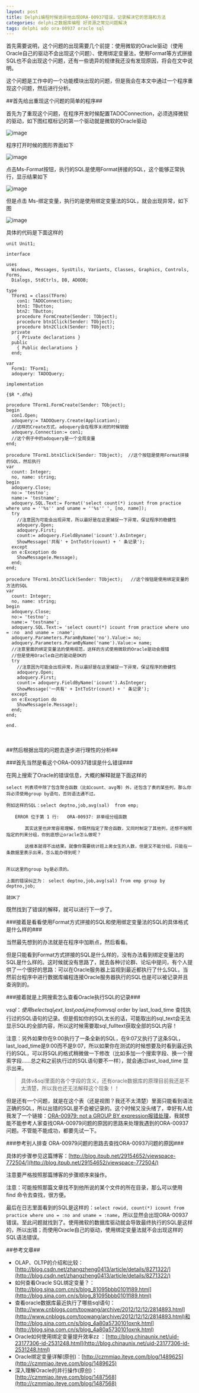 ```yaml
---
layout: post
title: Delphi编程时候诡异地出现ORA-00937错误，记录解决它的思路和方法
categories: delphi之数据库编程 好资源之常见问题解决
tags: delphi ado ora-00937 oracle sql
---
```



首先需要说明，这个问题的出现需要几个前提：使用微软的Oracle驱动（使用Oracle自己的驱动不会出现这个问题）、使用绑定变量法，使用Format等方式拼接SQL也不会出现这个问题，还有一些诡异的规律我还没有发现原因，将会在文中说明。

这个问题是工作中的一个功能模块出现的问题，但是我会在本文中通过一个程序重现这个问题，然后进行分析。

##首先给出重现这个问题的简单的程序##

首先为了重现这个问题，在程序开发时候配置TADOConnection，必须选择微软的驱动，如下图红框标记的第一个驱动就是微软的Oracle驱动

![image](../image/2015-08-29/ado1.png)

程序打开时候的图形界面如下

![image](../image/2015-08-29/ado2.png)

点击Ms-Format按钮，执行的SQL是使用Format拼接的SQL，这个能够正常执行，显示结果如下

![image](../image/2015-08-29/ado3.png)

但是点击 Ms-绑定变量，执行的是使用绑定变量法的SQL，就会出现异常，如下图

![image](../image/2015-08-29/ado4.png)

具体的代码是下面这样的

    unit Unit1;
    
    interface
    
    uses
      Windows, Messages, SysUtils, Variants, Classes, Graphics, Controls, Forms,
      Dialogs, StdCtrls, DB, ADODB;
    
    type
      TForm1 = class(TForm)
        con1: TADOConnection;
        btn1: TButton;
        btn2: TButton;
        procedure FormCreate(Sender: TObject);
        procedure btn1Click(Sender: TObject);
        procedure btn2Click(Sender: TObject);
      private
        { Private declarations }
      public
        { Public declarations }
      end;
    
    var
      Form1: TForm1;
      adoquery: TADOQuery;
    
    implementation
    
    {$R *.dfm}
    
    procedure TForm1.FormCreate(Sender: TObject);
    begin
      con1.Open;
      adoquery:= TADOQuery.Create(Application); 
      //这样的Create方式，adoquery会在程序关闭的时候销毁
      adoquery.Connection:= con1;
      //这个例子中的adoquery是一个全局变量
    end;
    
    procedure TForm1.btn1Click(Sender: TObject);  //这个按钮是使用Format拼接的SQL，然后执行 
    var
      count: Integer;
      no, name: string;
    begin
      adoquery.Close;
      no:= 'testno';
      name:= 'testname';
      adoquery.SQL.Text:= Format('select count(*) icount from practice where uno = ''%s'' and uname = ''%s'' ', [no, name]);
      try
        //注意因为可能会出现异常，所以最好是在这里捕捉一下异常，保证程序的稳健性
        adoquery.Open;
        adoquery.First;
        count:= adoquery.FieldByname('icount').AsInteger;
        ShowMessage('共有' + IntToStr(count) + ' 条记录');
      except
      on e:Exception do
        ShowMessage(e.Message);
      end;
    end;
    
    procedure TForm1.btn2Click(Sender: TObject);   //这个按钮是使用绑定变量的方法的SQL
    var
      count: Integer;
      no, name: string;
    begin
      adoquery.Close;
      no:= 'testno';
      name:= 'testname';
      adoquery.SQL.Text:= 'select count(*) icount from practice where uno = :no  and uname = :name';
      adoquery.Parameters.ParamByName('no').Value:= no;
      adoquery.Parameters.ParamByName('name').Value:= name;
      //注意里面的绑定变量法的使用规范，这样的方式使用微软的Oracle驱动会报错
      //但是使用Oracle自己的驱动是OK的
      try
        //注意因为可能会出现异常，所以最好是在这里捕捉一下异常，保证程序的稳健性
        adoquery.Open;
        adoquery.First;
        count:= adoquery.FieldByName('icount').AsInteger;
        ShowMessage('一共有' + IntToStr(count) + ' 条记录');
      except
      on e:Exception do
        ShowMessage(e.Message);
      end;
    end;
    
    end.
　　

##然后根据出现的问题去逐步进行理性的分析##

###首先当然是看这个ORA-00937错误是什么错误###

在网上搜索了Oracle的错误信息，大概的解释就是下面这样的

    select 列表项中除了包含聚合函数（比如count、avg等）外，还包含了表的某些列，那么你将必须使用group by语句，否则语法通不过。
    
    例如这样的SQL：select deptno,job,avg(sal)  from emp;
    
    　　ERROR 位于第 1 行:   ORA-00937: 非单组分组函数
    
           其实这里也非常容易理解，你既然指定了聚合函数，又同时制定了其他列，还想不按照指定的列来分组，你到底想让oracle怎么做呢？
    
           这根本就得不出结果。就像你需要统计班上男女生的人数，但是又不能分组，只能在一条数据里表示出来，怎么能办得到呢？
    
    
    所以这里的group by是必须的。
    
    上面的错误纠正为： select deptno,job,avg(sal) from emp group by deptno,job;
    
    就OK了

既然找到了错误的解释，就可以进行下一步了。

###接着是看看使用Format方式拼接的SQL和使用绑定变量法的SQL的具体格式是什么样的###

当然最先想到的办法就是在程序中加断点，然后看看。

但是只能看到Format方式拼接的SQL是什么样的，没有办法看到绑定变量法的SQL是什么样的。这时候就没有思路了，就去各种讨论群、论坛中提问，有个人提供了一个很好的思路：可以在Oracle服务器上监视到最近都执行了什么SQL，当然前台程序中进行数据库编程连接Oracle服务器执行的SQL也是可以被记录并且查询到的。

###接着就是上网搜索怎么查看Oracle执行SQL的记录###

v$sql：使用select sql_text, last_load_time from v$sql order by last_load_time 查找执行过的SQL语句的记录。但是假如你的SQL太长的话，可能取出的sql_text会无法显示SQL的全部内容，所以这时候需要取sql_fulltext获取全部的SQL内容！

注意：另外如果你在9:00执行了一条全新的SQL，在9:07又执行了这条SQL，last_load_time是9:00而不是9:07，所以如果你在测试的时候想要及时看到最近执行的SQL，可以将SQL的格式稍微做一下修改（比如多加一个搜索字段、换一个搜索字段……总之和之前执行过的SQL语句要不一样），就会通过last_load_time 显示出来。

>具体v&sql里面的各个字段的含义，还有oracle数据库的原理目前我还是不太清楚，所以我也还无法解释这个现象！！

但是还有一个问题，就是在这个表（还是视图？我还不太清楚）里面只能看到语法正确的SQL，所以出错的SQL是不会被记录的。这个时候又没头绪了，幸好有人给我发了一个链接：[ORA-00979: not a GROUP BY expression报错处理](http://blog.itpub.net/29154652/viewspace-772504/)，我就想能不能参考人家查找ORA-00979问题的原因的思路来处理我遇到的ORA-00937 问题。不管能不能成功，都要先试一下。

###参考别人排查 ORA-00979问题的思路去查找ORA-00937问题的原因###

具体的步骤参见这篇博客：[http://blog.itpub.net/29154652/viewspace-772504/](http://blog.itpub.net/29154652/viewspace-772504/)

注意要严格按照那篇博客的步骤顺序来操作。

注意：可能按照那篇文章找不到他所说的某个文件的所在目录，那么可以使用 find 命令去查找，很方便。

最后在日志里面看到的SQL是这样的：`select rowid, count(*) icount from practice where uno = :no and uname = :name`，所以显然会出现ORA-00937错误。至此问题就找到了。使用微软的数据库驱动就会导致最终执行的SQL是这样的，所以出错；而使用Oracle自己的驱动，使用绑定变量法就不会出现这样的SQL语法错误。

 
##参考文章##

* OLAP、OLTP的介绍和比较：[http://blog.csdn.net/zhangzheng0413/article/details/8271322/](http://blog.csdn.net/zhangzheng0413/article/details/8271322/)
* 如何查看Oracle SQL绑定变量？：[http://blog.sina.com.cn/s/blog_81095bbb0101fl89.html](http://blog.sina.com.cn/s/blog_81095bbb0101fl89.html)
* 查看oracle数据库最近执行了哪些sql语句：[http://www.cnblogs.com/toowang/archive/2012/12/12/2814893.html](http://www.cnblogs.com/toowang/archive/2012/12/12/2814893.html)和[http://blog.sina.com.cn/s/blog_4a80a5730101oxnk.html](http://blog.sina.com.cn/s/blog_4a80a5730101oxnk.html)
* Oracle如何使用绑定变量提升效率zz ：[http://blog.chinaunix.net/uid-23177306-id-2531248.html](http://blog.chinaunix.net/uid-23177306-id-2531248.html)
* Oracle绑定变量详解(原创)：[http://czmmiao.iteye.com/blog/1489625](http://czmmiao.iteye.com/blog/1489625)
* 深入理解Oracle的并行操作(原创)：[http://czmmiao.iteye.com/blog/1487568](http://czmmiao.iteye.com/blog/1487568)

 